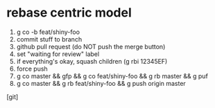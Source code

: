 # rebase centric model

1. g co -b feat/shiny-foo
2. commit stuff to branch
3. github pull request (do NOT push the merge button)
4. set "waiting for review" label
5. if everything's okay, squash children (g rbi 12345EF)
6. force push
7. g co master && gfp && g co feat/shiny-foo && g rb master && g puf
8. g co master && g rb feat/shiny-foo && g push origin master

[git]
